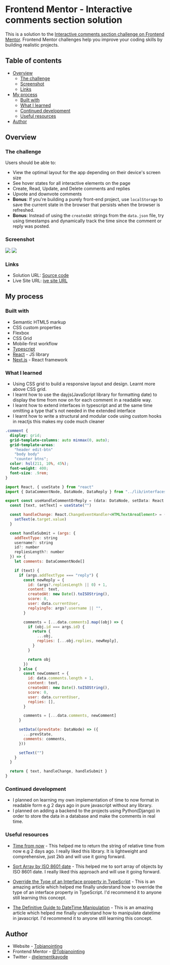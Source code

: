 # Frontend Mentor - Interactive comments section solution

This is a solution to the [Interactive comments section challenge on Frontend Mentor](https://www.frontendmentor.io/challenges/interactive-comments-section-iG1RugEG9). Frontend Mentor challenges help you improve your coding skills by building realistic projects.

## Table of contents

- [Overview](#overview)
  - [The challenge](#the-challenge)
  - [Screenshot](#screenshot)
  - [Links](#links)
- [My process](#my-process)
  - [Built with](#built-with)
  - [What I learned](#what-i-learned)
  - [Continued development](#continued-development)
  - [Useful resources](#useful-resources)
- [Author](#author)


## Overview

### The challenge

Users should be able to:

- View the optimal layout for the app depending on their device's screen size
- See hover states for all interactive elements on the page
- Create, Read, Update, and Delete comments and replies
- Upvote and downvote comments
- **Bonus**: If you're building a purely front-end project, use `localStorage` to save the current state in the browser that persists when the browser is refreshed.
- **Bonus**: Instead of using the `createdAt` strings from the `data.json` file, try using timestamps and dynamically track the time since the comment or reply was posted.

### Screenshot

![](./design/fulldesktop.png)
![](./design/initialmobile.png)


### Links

- Solution URL: [Source code](https://github.com/tobianointing/interactive-comments)
- Live Site URL: [ive site URL](https://interactive-commentsv2-35fhf58bd-tobianointing.vercel.app/)

## My process

### Built with

- Semantic HTML5 markup
- CSS custom properties
- Flexbox
- CSS Grid
- Mobile-first workflow
- [Typescript](https://www.typescriptlang.org/)
- [React](https://reactjs.org/) - JS library
- [Next.js](https://nextjs.org/) - React framework


### What I learned


-  Using CSS grid to build a responsive layout and design. Learnt more above CSS grid. 
- I learnt how to use the dayjs(JavaScript library for formatting date) to display the time from now on for each comment in a readable way.
- I learnt how to extend interfaces in typescript and at the same time omitting a type that's not needed in the extended interface
- I learnt how to write a structural and modular code using custom hooks in reactjs this makes my code much cleaner


```css
.comment {
  display: grid;
  grid-template-columns: auto minmax(0, auto);
  grid-template-areas:
    "header edit-btn"
    "body body"
    "counter btns";
  color: hsl(211, 10%, 45%);
  font-weight: 400;
  font-size: .9rem;
}
```
```js
import React, { useState } from "react"
import { DataCommentNode, DataNode, DataReply } from "../lib/interfaces/allInterfaces"

export const useHandleCommentOrReply = (data: DataNode, setData: React.Dispatch<any>) => {
  const [text, setText] = useState("")

  const handleChange: React.ChangeEventHandler<HTMLTextAreaElement> = (e) => {
    setText(e.target.value)
  }

  const handleSubmit = (args: {
    addTextType: string
    username?: string
    id?: number
    repliesLength?: number
  }) => {
    let comments: DataCommentNode[]

    if (text) {
      if (args.addTextType === "reply") {
        const newReply = {
          id: (args?.repliesLength || 0) + 1,
          content: text,
          createdAt: new Date().toISOString(),
          score: 0,
          user: data.currentUser,
          replyingTo: args?.username || "",
        }

        comments = [...data.comments].map((obj) => {
          if (obj.id === args.id) {
            return {
              ...obj,
              replies: [...obj.replies, newReply],
            }
          }

          return obj
        })
      } else {
        const newComment = {
          id: data.comments.length + 1,
          content: text,
          createdAt: new Date().toISOString(),
          score: 0,
          user: data.currentUser,
          replies: [],
        }

        comments = [...data.comments, newComment]
      }

      setData((prevState: DataNode) => ({
        ...prevState,
        comments: comments,
      }))

      setText("")
    }
  }

  return { text, handleChange, handleSubmit }
}

```


### Continued development

- I planned on learning my own implementation of time to now format in readable form e.g 2 days ago in pure javascript without any library.
- I planned on adding a backend to the projects using Python(Django) in order to store the data in a database and make the comments in real time.


### Useful resources

- [Time from now](https://day.js.org/) - This helped me to return the string of relative time from now e.g 2 days ago. I really liked this library. It is lightweight and comprehensive, just 2kb and will use it going forward.
- [Sort Array by ISO 8601 date](https://stackoverflow.com/questions/12192491/sort-array-by-iso-8601-date) - This helped me to sort array of objects by ISO 8601 date. I really liked this approach and will use it going forward.
- [Override the Type of an Interface property in TypeScript](https://bobbyhadz.com/blog/typescript-override-interface-property) - This is an amazing article which helped me finally understand how to override the type of an interface property in TypeScript. I'd recommend it to anyone still learning this concept.

- [The Definitive Guide to DateTime Manipulation](https://www.toptal.com/software/definitive-guide-to-datetime-manipulation) - This is an amazing article which helped me finally understand how to manipulate datetime in javascript. I'd recommend it to anyone still learning this concept.

## Author

- Website - [Tobianointing](https://tobianointing.github.io)
- Frontend Mentor - [@Tobianointing](https://www.frontendmentor.io/profile/Tobianointing)
- Twitter - [@elementkayode](https://www.twitter.com/elementkayode)

